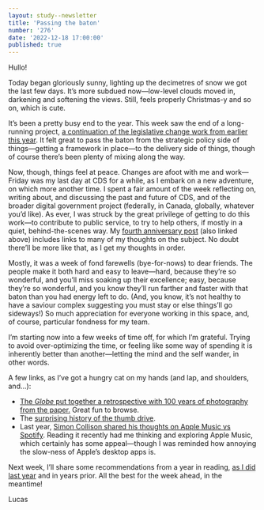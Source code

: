 ```yaml
---
layout: study--newsletter
title: 'Passing the baton'
number: '276'
date: '2022-12-18 17:00:00'
published: true
---
```


Hullo!

Today began gloriously sunny, lighting up the decimetres of snow we got the last few days. It’s more subdued now—low-level clouds moved in, darkening and softening the views. Still, feels properly Christmas-y and so on, which is cute.

It’s been a pretty busy end to the year. This week saw the end of a long-running project, [a continuation of the legislative change work from earlier this year](https://lucascherkewski.com/hit-and-miss/243-anniversary-treat/). It felt great to pass the baton from the strategic policy side of things—getting a framework in place—to the delivery side of things, though of course there’s been plenty of mixing along the way.

Now, though, things feel at peace. Changes are afoot with me and work—Friday was my last day at CDS for a while, as I embark on a new adventure, on which more another time. I spent a fair amount of the week reflecting on, writing about, and discussing the past and future of CDS, and of the broader digital government project (federally, in Canada, globally, whatever you’d like). As ever, I was struck by the great privilege of getting to do this work—to contribute to public service, to try to help others, if mostly in a quiet, behind-the-scenes way. My [fourth anniversary post](https://lucascherkewski.com/hit-and-miss/243-anniversary-treat/) (also linked above) includes links to many of my thoughts on the subject. No doubt there’ll be more like that, as I get my thoughts in order. 

Mostly, it was a week of fond farewells (bye-for-nows) to dear friends. The people make it both hard and easy to leave—hard, because they’re so wonderful, and you’ll miss soaking up their excellence; easy, because they’re so wonderful, and you know they’ll run farther and faster with that baton than you had energy left to do. (And, you know, it’s not healthy to have a saviour complex suggesting you must stay or else things’ll go sideways!) So much appreciation for everyone working in this space, and, of course, particular fondness for my team.

I’m starting now into a few weeks of time off, for which I’m grateful. Trying to avoid over-optimizing the time, or feeling like some way of spending it is inherently better than another—letting the mind and the self wander, in other words.

A few links, as I’ve got a hungry cat on my hands (and lap, and shoulders, and…):

- [The _Globe_ put together a retrospective with 100 years of photography from the paper.](https://www.theglobeandmail.com/canada/article-100-years-photography/) Great fun to browse.
- The [surprising history of the thumb drive](https://spectrum.ieee.org/thumb-drive).
- Last year, [Simon Collison shared his thoughts on Apple Music vs Spotify](https://colly.com/articles/leaving-spotify-for-apple). Reading it recently had me thinking and exploring Apple Music, which certainly has some appeal—though I was reminded how annoying the slow-ness of Apple’s desktop apps is.

Next week, I’ll share some recommendations from a year in reading, [as I did last year](https://lucascherkewski.com/hit-and-miss/225-a-few-books-feed-well/) and in years prior. All the best for the week ahead, in the meantime!

Lucas